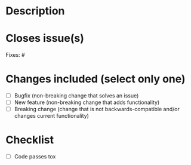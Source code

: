 <!---
When opening the PR, your commit messages for a given branch will automatically be
added to the CHANGELOG. Please keep it clear. You can prepend the summary with ``chg``,
``fix`` or ``new`` to insert the message in the correct category.
Adding ``!minor`` or ``!cosmetics`` will cause the commit not to be noted in the
changelog.
--->

# Description

# Closes issue(s)

  Fixes: #<issue number>

# Changes included (select only one)
- [ ] Bugfix (non-breaking change that solves an issue)
- [ ] New feature (non-breaking change that adds functionality)
- [ ] Breaking change (change that is not backwards-compatible and/or changes current functionality)

# Checklist
- [ ] Code passes tox
